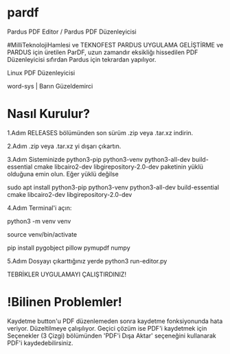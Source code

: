# pardf
Pardus PDF Editor / Pardus PDF Düzenleyicisi

#MilliTeknolojiHamlesi ve TEKNOFEST PARDUS UYGULAMA GELİŞTİRME ve PARDUS için üretilen ParDF, uzun zamandır eksikliğı hissedilen PDF Düzenleyicisi sıfırdan Pardus için tekrardan yapılıyor.

Linux PDF Düzenleyicisi

word-sys | Barın Güzeldemirci

# Nasıl Kurulur?

1.Adım RELEASES bölümünden son sürüm .zip veya .tar.xz indirin.

2.Adım .zip veya .tar.xz yi dışarı çıkartın.

3.Adım Sisteminizde python3-pip python3-venv python3-all-dev build-essential cmake libcairo2-dev libgirepository-2.0-dev paketinin yüklü olduğuna emin olun. Eğer yüklü değilse

sudo apt install python3-pip python3-venv python3-all-dev build-essential cmake libcairo2-dev libgirepository-2.0-dev

4.Adım Terminal'i açın:

python3 -m venv venv 

source venv/bin/activate 

pip install pygobject pillow pymupdf numpy
                        
5.Adım Dosyayı çıkarttığınız yerde python3 run-editor.py

TEBRİKLER UYGULAMAYI ÇALIŞTIRDINIZ!

# !Bilinen Problemler!
Kaydetme button'u PDF düzenlemeden sonra kaydetme fonksiyonunda hata veriyor. Düzeltilmeye çalışılıyor. Geçici çözüm ise PDF'i kaydetmek için Seçenekler (3 Çizgi) bölümünden 'PDF'i Dışa Aktar' seçeneğini kullanarak PDF'i kaydedebilirsiniz.

                        
